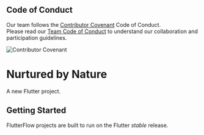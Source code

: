 ## Code of Conduct

Our team follows the [Contributor Covenant](https://www.contributor-covenant.org/) Code of Conduct.  
Please read our [Team Code of Conduct](docs/CONDUCT.md) to understand our collaboration and participation guidelines.

![Contributor Covenant](https://img.shields.io/badge/Contributor%20Covenant-2.1-4baaaa.svg)


# Nurtured by Nature

A new Flutter project.

## Getting Started

FlutterFlow projects are built to run on the Flutter _stable_ release.
